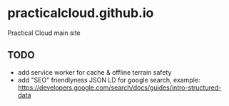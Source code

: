 # practicalcloud.github.io
Practical Cloud main site


## TODO
* add service worker for cache & offline terrain safety
* add "SEO" friendlyness JSON LD for google search, example: https://developers.google.com/search/docs/guides/intro-structured-data
